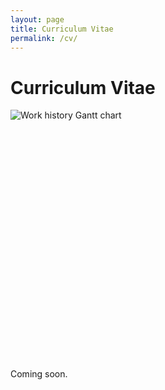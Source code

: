 ```yaml
---
layout: page
title: Curriculum Vitae
permalink: /cv/
---
```

<style>
    .image-container {
        width: 100%;
        overflow-x: auto;
        white-space: nowrap;
    }
    .image-container img {
        max-width: none;
        min-height: 400px;
        max-height: 600px;
        height: auto;
        width: auto;
    }
</style>
# Curriculum Vitae
<div class="image-container">
    <img src="https://blakesnotes.io/assets/images/work_history_gantt.png" alt="Work history Gantt chart">
</div>

Coming soon.